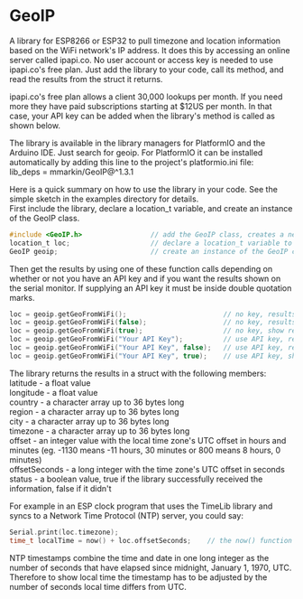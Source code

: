 # GeoIP
A library for ESP8266 or ESP32 to pull timezone and location information based on the WiFi network's IP address. 
It does this by accessing an online server called ipapi.co.
No user account or access key is needed to use ipapi.co's free plan. Just add the library to your code, call its method, 
and read the results from the struct it returns.

ipapi.co's free plan allows a client 30,000 lookups per month. If you need more they have paid subscriptions starting 
at $12US per month. In that case, your API key can be added when the library's method is called as shown below. 

The library is available in the library managers for PlatformIO and the Arduino IDE. Just search for geoip.
For PlatformIO it can be installed automatically by adding this line to the project's platformio.ini file:       
lib_deps = mmarkin/GeoIP@^1.3.1 

Here is a quick summary on how to use the library in your code. See the simple sketch in the examples directory for details.  
First include the library, declare a location_t variable, and create an instance of the GeoIP class.  
```c
#include <GeoIP.h>                 // add the GeoIP class, creates a new data type called location_t
location_t loc;                    // declare a location_t variable to hold the results
GeoIP geoip;                       // create an instance of the GeoIP class
```
Then get the results by using one of these function calls depending on whether or not you have an API key and if you want the results 
shown on the serial monitor. If supplying an API key it must be inside double quotation marks.  
```c
loc = geoip.getGeoFromWiFi();                        // no key, results not shown on serial monitor
loc = geoip.getGeoFromWiFi(false);                   // no key, results not shown on serial monitor
loc = geoip.getGeoFromWiFi(true);                    // no key, show results on on serial monitor
loc = geoip.getGeoFromWiFi("Your API Key");          // use API key, results not shown on serial monitor
loc = geoip.getGeoFromWiFi("Your API Key", false);   // use API key, results not shown on serial monitor
loc = geoip.getGeoFromWiFi("Your API Key", true);    // use API key, show results on on serial monitor
```

The library returns the results in a struct with the following members:    
latitude - a float value            
longitude - a float value             
country - a character array up to 36 bytes long                      
region - a character array up to 36 bytes long       
city - a character array up to 36 bytes long         
timezone - a character array up to 36 bytes long   
offset - an integer value with the local time zone's UTC offset in hours and minutes (eg. -1130 means -11 hours, 30 minutes or 800 means 8 hours, 0 minutes)        
offsetSeconds - a long integer with the time zone's UTC offset in seconds    
status - a boolean value, true if the library successfully received the information, false if it didn't    

For example in an ESP clock program that uses the TimeLib library and syncs to a Network Time Protocol (NTP) server, you could say:
```c
Serial.print(loc.timezone);    
time_t localTime = now() + loc.offsetSeconds;    // the now() function returns UTC time
```

NTP timestamps combine the time and date in one long integer as the number of seconds that have elapsed since midnight, January 1, 1970, UTC.
Therefore to show local time the timestamp has to be adjusted by the number of seconds local time differs from UTC. 

